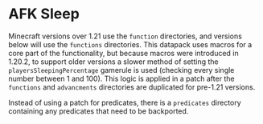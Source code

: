 # AFK Sleep

Minecraft versions over 1.21 use the `function` directories, and versions below
will use the `functions` directories. This datapack uses macros for a core part
of the functionality, but because macros were introduced in 1.20.2, to support
older versions a slower method of setting the `playersSleepingPercentage`
gamerule is used (checking every single number between 1 and 100). This logic is
applied in a patch after the `functions` and `advancments` directories are
duplicated for pre-1.21 versions.

Instead of using a patch for predicates, there is a `predicates` directory
containing any predicates that need to be backported.
